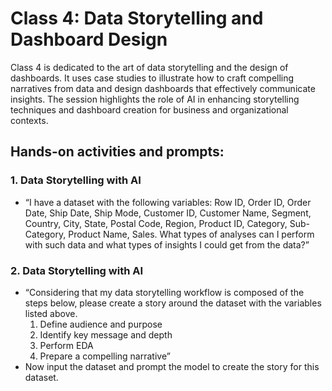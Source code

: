 # Class 4: Data Storytelling and Dashboard Design

Class 4 is dedicated to the art of data storytelling and the design of dashboards. It uses case studies to illustrate how to craft compelling narratives from data and design dashboards that effectively communicate insights. The session highlights the role of AI in enhancing storytelling techniques and dashboard creation for business and organizational contexts.

## Hands-on activities and prompts:

### 1. Data Storytelling with AI
- “I have a dataset with the following variables: Row ID, Order ID, Order Date, Ship Date, Ship Mode, Customer ID, Customer Name, Segment, Country, City, State, Postal Code, Region, Product ID, Category, Sub-Category, Product Name, Sales. What types of analyses can I perform with such data and what types of insights I could get from the data?”

### 2. Data Storytelling with AI
- “Considering that my data storytelling workflow is composed of the steps below, please create a story around the dataset with the variables listed above.
  1) Define audience and purpose
  2) Identify key message and depth
  3) Perform EDA
  4) Prepare a compelling narrative”
- Now input the dataset and prompt the model to create the story for this dataset.

